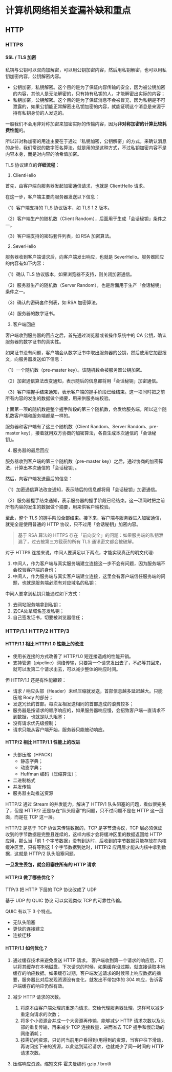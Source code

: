 # 计算机网络相关查漏补缺和重点

## HTTP

### HTTPS

#### SSL / TLS 加密

私钥与公钥可以双向加解密，可以用公钥加密内容，然后用私钥解密，也可以用私钥加密内容，公钥解密内容。

- 公钥加密，私钥解密。这个目的是为了保证内容传输的安全，因为被公钥加密的内容，其他人是无法解密的，只有持有私钥的人，才能解密出实际的内容；
- 私钥加密，公钥解密。这个目的是为了保证消息不会被冒充，因为私钥是不可泄露的，如果公钥能正常解密出私钥加密的内容，就能证明这个消息是来源于持有私钥身份的人发送的。

一般我们不会用非对称加密来加密实际的传输内容，因为**非对称加密的计算比较耗费性能**的。

所以非对称加密的用途主要在于通过「私钥加密，公钥解密」的方式，来确认消息的身份，我们常说的数字签名算法，就是用的是这种方式，不过私钥加密内容不是内容本身，而是对内容的哈希值加密。

TLS 协议建立的**详细流程**：

1. ClientHello

首先，由客户端向服务器发起加密通信请求，也就是 ClientHello 请求。

在这一步，客户端主要向服务器发送以下信息：

（1）客户端支持的 TLS 协议版本，如 TLS 1.2 版本。

（2）客户端生产的随机数（Client Random），后面用于生成「会话秘钥」条件之一。

（3）客户端支持的密码套件列表，如 RSA 加密算法。

2. SeverHello

服务器收到客户端请求后，向客户端发出响应，也就是 SeverHello。服务器回应的内容有如下内容：

（1）确认 TLS 协议版本，如果浏览器不支持，则关闭加密通信。

（2）服务器生产的随机数（Server Random），也是后面用于生产「会话秘钥」条件之一。

（3）确认的密码套件列表，如 RSA 加密算法。

（4）服务器的数字证书。

3. 客户端回应

客户端收到服务器的回应之后，首先通过浏览器或者操作系统中的 CA 公钥，确认服务器的数字证书的真实性。

如果证书没有问题，客户端会从数字证书中取出服务器的公钥，然后使用它加密报文，向服务器发送如下信息：

（1）一个随机数（pre-master key）。该随机数会被服务器公钥加密。

（2）加密通信算法改变通知，表示随后的信息都将用「会话秘钥」加密通信。

（3）客户端握手结束通知，表示客户端的握手阶段已经结束。这一项同时把之前所有内容的发生的数据做个摘要，用来供服务端校验。

上面第一项的随机数是整个握手阶段的第三个随机数，会发给服务端，所以这个随机数客户端和服务端都是一样的。

服务器和客户端有了这三个随机数（Client Random、Server Random、pre-master key），接着就用双方协商的加密算法，各自生成本次通信的「会话秘钥」。

4. 服务器的最后回应

服务器收到客户端的第三个随机数（pre-master key）之后，通过协商的加密算法，计算出本次通信的「会话秘钥」。

然后，向客户端发送最后的信息：

（1）加密通信算法改变通知，表示随后的信息都将用「会话秘钥」加密通信。

（2）服务器握手结束通知，表示服务器的握手阶段已经结束。这一项同时把之前所有内容的发生的数据做个摘要，用来供客户端校验。

至此，整个 TLS 的握手阶段全部结束。接下来，客户端与服务器进入加密通信，就完全是使用普通的 HTTP 协议，只不过用「会话秘钥」加密内容。

>基于 RSA 算法的 HTTPS 存在「前向安全」的问题：如果服务端的私钥泄漏了，过去被第三方截获的所有 TLS 通讯密文都会被破解。

对于 HTTPS 连接来说，中间人要满足以下两点，才能实现真正的明文代理:

1. 中间人，作为客户端与真实服务端建立连接这一步不会有问题，因为服务端不会校验客户端的身份；
2. 中间人，作为服务端与真实客户端建立连接，这里会有客户端信任服务端的问题，也就是服务端必须有对应域名的私钥；

中间人要拿到私钥只能通过如下方式：

1. 去网站服务端拿到私钥；
2. 去CA处拿域名签发私钥；
3. 自己签发证书，切要被浏览器信任；

### HTTP/1.1 HTTP/2 HTTP/3

#### HTTP/1.1 相比 HTTP/1.0 性能上的改进

- 使用长连接的方式改善了 HTTP/1.0 短连接造成的性能开销。
- 支持管道（pipeline）网络传输，只要第一个请求发出去了，不必等其回来，就可以发第二个请求出去，可以减少整体的响应时间。

但 HTTP/1.1 还是有性能瓶颈：

- 请求 / 响应头部（Header）未经压缩就发送，首部信息越多延迟越大。只能压缩 Body 的部分；
- 发送冗长的首部。每次互相发送相同的首部造成的浪费较多；
- 服务器是按请求的顺序响应的，如果服务器响应慢，会招致客户端一直请求不到数据，也就是队头阻塞；
- 没有请求优先级控制；
- 请求只能从客户端开始，服务器只能被动响应。

#### HTTP/2 相比 HTTP/1.1 性能上的改进

- 头部压缩（HPACK）
  - 静态字典；
  - 动态字典；
  - Huffman 编码（压缩算法）；
- 二进制格式
- 并发传输
- 服务器主动推送资源

HTTP/2 通过 Stream 的并发能力，解决了 HTTP/1 队头阻塞的问题，看似很完美了，但是 HTTP/2 还是存在“队头阻塞”的问题，只不过问题不是在 HTTP 这一层面，而是在 TCP 这一层。

HTTP/2 是基于 TCP 协议来传输数据的，TCP 是字节流协议，TCP 层必须保证收到的字节数据是完整且连续的，这样内核才会将缓冲区里的数据返回给 HTTP 应用，那么当「前 1 个字节数据」没有到达时，后收到的字节数据只能存放在内核缓冲区里，只有等到这 1 个字节数据到达时，HTTP/2 应用层才能从内核中拿到数据，这就是 HTTP/2 队头阻塞问题。

**一旦发生丢包，就会阻塞住所有的 HTTP 请求**

#### HTTP/3 做了哪些优化？

TTP/3 把 HTTP 下层的 TCP 协议改成了 UDP

基于 UDP 的 QUIC 协议 可以实现类似 TCP 的可靠性传输。

QUIC 有以下 3 个特点。

- 无队头阻塞
- 更快的连接建立
- 连接迁移

#### HTTP/1.1 如何优化？

1. 通过缓存技术来避免发送 HTTP 请求。
   客户端收到第一个请求的响应后，可以将其缓存在本地磁盘，下次请求的时候，如果缓存没过期，就直接读取本地缓存的响应数据。如果缓存过期，客户端发送请求的时候带上响应数据的摘要，服务器比对后发现资源没有变化，就发出不带包体的 304 响应，告诉客户端缓存的响应仍然有效。

2. 减少 HTTP 请求的次数。
   1. 将原本由客户端处理的重定向请求，交给代理服务器处理，这样可以减少重定向请求的次数；
   2. 将多个小资源合并成一个大资源再传输，能够减少 HTTP 请求次数以及头部的重复传输，再来减少 TCP 连接数量，进而省去 TCP 握手和慢启动的网络消耗；
   3. 按需访问资源，只访问当前用户看得到/用得到的资源，当客户往下滑动，再访问接下来的资源，以此达到延迟请求，也就减少了同一时间的 HTTP 请求次数。

3. 压缩响应资源。缩短文件 霍夫曼编码 gzip / brotli